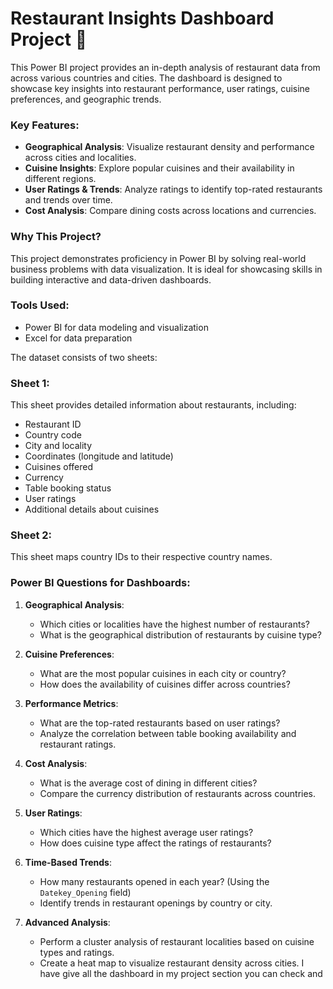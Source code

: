 # Restaurant Insights Dashboard Project 🚀

This Power BI project provides an in-depth analysis of restaurant data from across various countries and cities. The dashboard is designed to showcase key insights into restaurant performance, user ratings, cuisine preferences, and geographic trends. 

### Key Features:
- **Geographical Analysis**: Visualize restaurant density and performance across cities and localities.  
- **Cuisine Insights**: Explore popular cuisines and their availability in different regions.  
- **User Ratings & Trends**: Analyze ratings to identify top-rated restaurants and trends over time.  
- **Cost Analysis**: Compare dining costs across locations and currencies.  

### Why This Project?  
This project demonstrates proficiency in Power BI by solving real-world business problems with data visualization. It is ideal for showcasing skills in building interactive and data-driven dashboards.

### Tools Used:
- Power BI for data modeling and visualization  
- Excel for data preparation  

The dataset consists of two sheets:

### Sheet 1:
This sheet provides detailed information about restaurants, including:
- Restaurant ID
- Country code
- City and locality
- Coordinates (longitude and latitude)
- Cuisines offered
- Currency
- Table booking status
- User ratings
- Additional details about cuisines

### Sheet 2:
This sheet maps country IDs to their respective country names.

### Power BI Questions for Dashboards:

1. **Geographical Analysis**:
   - Which cities or localities have the highest number of restaurants?
   - What is the geographical distribution of restaurants by cuisine type?

2. **Cuisine Preferences**:
   - What are the most popular cuisines in each city or country?
   - How does the availability of cuisines differ across countries?

3. **Performance Metrics**:
   - What are the top-rated restaurants based on user ratings?
   - Analyze the correlation between table booking availability and restaurant ratings.

4. **Cost Analysis**:
   - What is the average cost of dining in different cities?
   - Compare the currency distribution of restaurants across countries.

5. **User Ratings**:
   - Which cities have the highest average user ratings?
   - How does cuisine type affect the ratings of restaurants?

6. **Time-Based Trends**:
   - How many restaurants opened in each year? (Using the `Datekey_Opening` field)
   - Identify trends in restaurant openings by country or city.

7. **Advanced Analysis**:
   - Perform a cluster analysis of restaurant localities based on cuisine types and ratings.
   - Create a heat map to visualize restaurant density across cities.
I have give all the dashboard in my project section you can check and 
